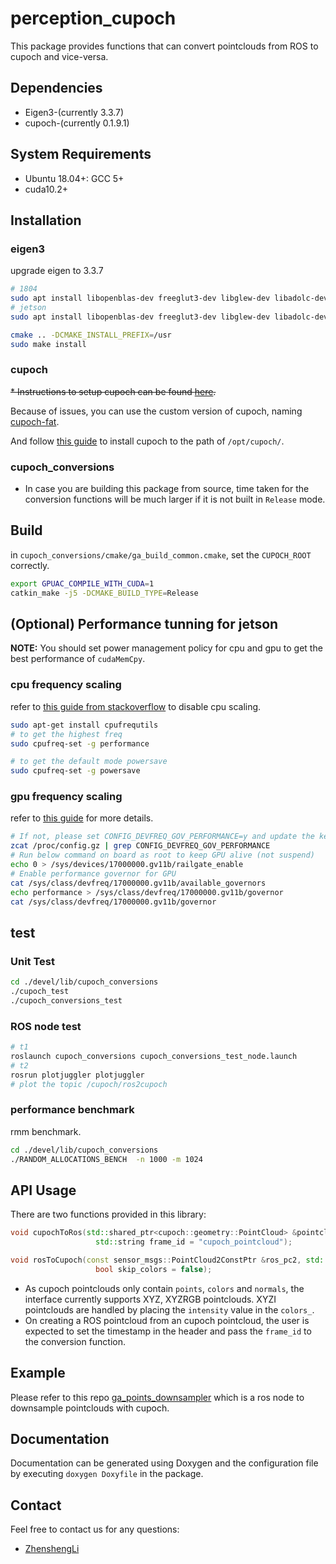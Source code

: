 # perception_cupoch

This package provides functions that can convert pointclouds from ROS to cupoch and vice-versa.

## Dependencies

* Eigen3-(currently 3.3.7)
* cupoch-(currently 0.1.9.1) 

## System Requirements

* Ubuntu 18.04+: GCC 5+
* cuda10.2+

## Installation

### eigen3

upgrade eigen to 3.3.7

```sh
# 1804
sudo apt install libopenblas-dev freeglut3-dev libglew-dev libadolc-dev libcholmod3 libumfpack5 libmetis-dev libspqr2 libsparsehash-dev libmpfr-dev libmpfrc++-dev libfftw3-dev
# jetson
sudo apt install libopenblas-dev freeglut3-dev libglew-dev libadolc-dev libcholmod3.0.6 libumfpack5.7.1 libmetis-dev libspqr2.0.2 libsparsehash-dev libmpfr-dev libmpfrc++-dev libfftw3-dev

cmake .. -DCMAKE_INSTALL_PREFIX=/usr
sudo make install
```

### cupoch

~~* Instructions to setup cupoch can be found [here](https://github.com/neka-nat/cupoch).~~

Because of issues, you can use the custom version of cupoch, naming [cupoch-fat](https://github.com/ZhenshengLee/cupoch-fat).

And follow [this guide](./cupoch_conversions/docs/tutorial.md) to install cupoch to the path of `/opt/cupoch/`.

### cupoch_conversions

* In case you are building this package from source, time taken for the conversion functions will be much larger if it is not built in `Release` mode.

## Build

in `cupoch_conversions/cmake/ga_build_common.cmake`, set the `CUPOCH_ROOT` correctly.

```sh
export GPUAC_COMPILE_WITH_CUDA=1
catkin_make -j5 -DCMAKE_BUILD_TYPE=Release
```

## (Optional) Performance tunning for jetson

**NOTE:** You should set power management policy for cpu and gpu to get the best performance of `cudaMemCpy`.

### cpu frequency scaling

refer to [this guide from stackoverflow](https://askubuntu.com/questions/523640/how-i-can-disable-cpu-frequency-scaling-and-set-the-system-to-performance) to disable cpu scaling.

```sh
sudo apt-get install cpufrequtils
# to get the highest freq
sudo cpufreq-set -g performance
```

```sh
# to get the default mode powersave
sudo cpufreq-set -g powersave
```

### gpu frequency scaling

refer to [this guide](https://elinux.org/Jetson/AGX_Xavier_Performance_Governor) for more details.

```sh
# If not, please set CONFIG_DEVFREQ_GOV_PERFORMANCE=y and update the kernel
zcat /proc/config.gz | grep CONFIG_DEVFREQ_GOV_PERFORMANCE
# Run below command on board as root to keep GPU alive (not suspend)
echo 0 > /sys/devices/17000000.gv11b/railgate_enable
# Enable performance governor for GPU
cat /sys/class/devfreq/17000000.gv11b/available_governors
echo performance > /sys/class/devfreq/17000000.gv11b/governor
cat /sys/class/devfreq/17000000.gv11b/governor
```

## test

### Unit Test

```sh
cd ./devel/lib/cupoch_conversions
./cupoch_test
./cupoch_conversions_test
```

### ROS node test

```sh
# t1
roslaunch cupoch_conversions cupoch_conversions_test_node.launch
# t2
rosrun plotjuggler plotjuggler
# plot the topic /cupoch/ros2cupoch
```

### performance benchmark

rmm benchmark.

```sh
cd ./devel/lib/cupoch_conversions
./RANDOM_ALLOCATIONS_BENCH  -n 1000 -m 1024
```

## API Usage

There are two functions provided in this library:

```cpp
void cupochToRos(std::shared_ptr<cupoch::geometry::PointCloud> &pointcloud, sensor_msgs::PointCloud2 &ros_pc2,
                   std::string frame_id = "cupoch_pointcloud");

void rosToCupoch(const sensor_msgs::PointCloud2ConstPtr &ros_pc2, std::shared_ptr<cupoch::geometry::PointCloud> &o3d_pc,
                   bool skip_colors = false);
```

* As cupoch pointclouds only contain `points`, `colors` and `normals`, the interface currently supports XYZ, XYZRGB pointclouds. XYZI pointclouds are handled by placing the `intensity` value in the `colors_`.
* On creating a ROS pointcloud from an cupoch pointcloud, the user is expected to set the timestamp in the header and pass the `frame_id` to the conversion function.

## Example

Please refer to this repo [ga_points_downsampler](https://github.com/ZhenshengLee/ga_points_downsampler) which is a ros node to downsample pointclouds with cupoch.

## Documentation

Documentation can be generated using Doxygen and the configuration file by executing  `doxygen Doxyfile` in the package.

## Contact

Feel free to contact us for any questions:

* [ZhenshengLi](mailto:lzs_1993@qq.com)
